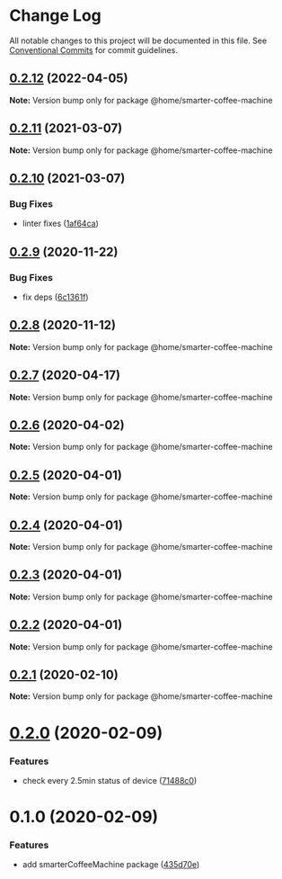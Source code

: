 # Change Log

All notable changes to this project will be documented in this file.
See [Conventional Commits](https://conventionalcommits.org) for commit guidelines.

## [0.2.12](https://github.com/mariusz-kabala/homeAutomation/compare/@home/smarter-coffee-machine@0.2.11...@home/smarter-coffee-machine@0.2.12) (2022-04-05)

**Note:** Version bump only for package @home/smarter-coffee-machine





## [0.2.11](https://github.com/mariusz-kabala/homeAutomation/compare/@home/smarter-coffee-machine@0.2.10...@home/smarter-coffee-machine@0.2.11) (2021-03-07)

**Note:** Version bump only for package @home/smarter-coffee-machine





## [0.2.10](https://github.com/mariusz-kabala/homeAutomation/compare/@home/smarter-coffee-machine@0.2.9...@home/smarter-coffee-machine@0.2.10) (2021-03-07)


### Bug Fixes

* linter fixes ([1af64ca](https://github.com/mariusz-kabala/homeAutomation/commit/1af64cabb2e40797838c1a2337fb7c34ac9b4b54))





## [0.2.9](https://github.com/mariusz-kabala/homeAutomation/compare/@home/smarter-coffee-machine@0.2.8...@home/smarter-coffee-machine@0.2.9) (2020-11-22)


### Bug Fixes

* fix deps ([6c1361f](https://github.com/mariusz-kabala/homeAutomation/commit/6c1361ff7b01bb85ab4521cb4a83e34429d6fbd6))





## [0.2.8](https://github.com/mariusz-kabala/homeAutomation/compare/@home/smarter-coffee-machine@0.2.7...@home/smarter-coffee-machine@0.2.8) (2020-11-12)

**Note:** Version bump only for package @home/smarter-coffee-machine





## [0.2.7](https://github.com/mariusz-kabala/homeAutomation/compare/@home/smarter-coffee-machine@0.2.6...@home/smarter-coffee-machine@0.2.7) (2020-04-17)

**Note:** Version bump only for package @home/smarter-coffee-machine





## [0.2.6](https://github.com/mariusz-kabala/homeAutomation/compare/@home/smarter-coffee-machine@0.2.5...@home/smarter-coffee-machine@0.2.6) (2020-04-02)

**Note:** Version bump only for package @home/smarter-coffee-machine





## [0.2.5](https://github.com/mariusz-kabala/homeAutomation/compare/@home/smarter-coffee-machine@0.2.4...@home/smarter-coffee-machine@0.2.5) (2020-04-01)

**Note:** Version bump only for package @home/smarter-coffee-machine





## [0.2.4](https://github.com/mariusz-kabala/homeAutomation/compare/@home/smarter-coffee-machine@0.2.3...@home/smarter-coffee-machine@0.2.4) (2020-04-01)

**Note:** Version bump only for package @home/smarter-coffee-machine





## [0.2.3](https://github.com/mariusz-kabala/homeAutomation/compare/@home/smarter-coffee-machine@0.2.2...@home/smarter-coffee-machine@0.2.3) (2020-04-01)

**Note:** Version bump only for package @home/smarter-coffee-machine





## [0.2.2](https://github.com/mariusz-kabala/homeAutomation/compare/@home/smarter-coffee-machine@0.2.1...@home/smarter-coffee-machine@0.2.2) (2020-04-01)

**Note:** Version bump only for package @home/smarter-coffee-machine





## [0.2.1](https://github.com/mariusz-kabala/homeAutomation/compare/@home/smarter-coffee-machine@0.2.0...@home/smarter-coffee-machine@0.2.1) (2020-02-10)

**Note:** Version bump only for package @home/smarter-coffee-machine





# [0.2.0](https://github.com/mariusz-kabala/homeAutomation/compare/@home/smarter-coffee-machine@0.1.0...@home/smarter-coffee-machine@0.2.0) (2020-02-09)


### Features

* check every 2.5min status of device ([71488c0](https://github.com/mariusz-kabala/homeAutomation/commit/71488c07a2544263720bfb8e29abadb7e1a20b79))





# 0.1.0 (2020-02-09)


### Features

* add smarterCoffeeMachine package ([435d70e](https://github.com/mariusz-kabala/homeAutomation/commit/435d70e371f5757cb1050c48aef68180a6fb3213))
